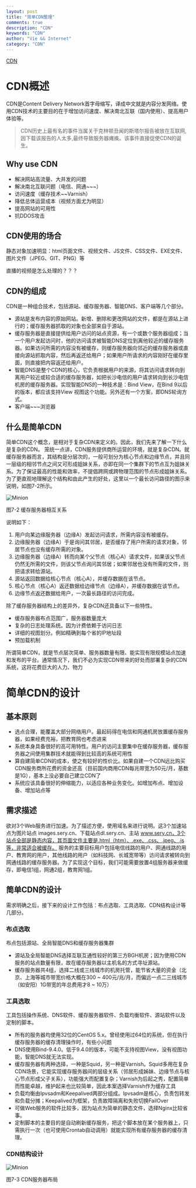 ```yaml
---
layout: post
title: "简单CDN整理"
comments: true
description: "CDN"
keywords: "CDN"
author: "Vie && Internet"
category: "CDN"
---
```


[CDN](/CDN)

# CDN概述

CDN是Content Delivery Network首字母缩写，译成中文就是内容分发网络。使用CDN技术的主要目的在于增加访问速度、解决南北互联（国内使用）、提高用户体验等。

> CDN历史上最有名的事件当属关于克林顿丑闻的斯塔尔报告被放在互联网,因下载该报告的人太多,最终导致服务器瘫痪。该事件直接促使CDN的诞生。

## Why use CDN

* 解决网站高流量、大并发的问题
* 解决南北互联问题（电信、网通~~~）
* 访问速度（缓存技术~~Varnish）
* 降低总体运营成本（视频方面尤为明显）
* 提高网站的可用性
* 抗DDOS攻击

## CDN使用的场合

静态对象加速明显：html页面文件、视频文件、JS文件、CSS文件、EXE文件、图片文件（JPEG、GIT、PNG）等

直播的视频是怎么处理的？？？

## CDN的组成

CDN是一种组合技术，包括源站、缓存服务器、智能DNS、客户端等几个部分。

* 源站是发布内容的原始网站。新增、删除和更改网站的文件，都是在源站上进行的；缓存服务器抓取的对象也全部来自于源站。
* 缓存服务器是直接提供给用户访问的站点资源，有一个或数个服务器组成；当一个用户发起访问时，他的访问请求被智能DNS定位到离他较近的缓存服务器。如果访问所需的内容没有被缓存，则缓存服务器向邻近的缓存服务器或直接向源站抓取内容，然后再返还给用户；如果用户所请求的内容刚好在缓存里面，则直接把内容返还给用户。
* 智能DNS是整个CDN的核心，它负责根据用户的来源，将其访问请求转向到离用户较近或较合适的缓存服务器，如把长沙电信的用户请求转向到长沙电信机房的缓存服务器。实现智能DNS的一种技术是：Bind View，在Bind 9以后的版本，都应该支持View 视图这个功能。另外还有一个方案，即DNS轮询方式。
* 客户端~~~浏览器

## 什么是简单CDN

简单CDN这个概念，是相对于复杂CDN来定义的。因此，我们先来了解一下什么是复杂的CDN。
笼统一点讲，CDN服务提供商所运营的环境，就是复杂CDN。就缓存服务器而言，其结构是分层次的，一般可划分为核心节点和边缘节点，并且同一层级的相邻节点之间又可形成姐妹关系，亦即在同一个集群下的节点互为姐妹关系。为了保证最高的性能和效率，不提倡跨网或跨物理范围的节点形成姐妹关系。为了更直观地理解这个结构和由此产生的好处，这里以一个最长访问路径的图示来说明，如图7-2所示。

![Minion](images/CDN-7-2.png)

图7-2  缓存服务器相互关系

说明如下：
1. 用户向某边缘服务器（边缘A）发起访问请求，所需内容没有被缓存。
2. 边缘服务器（边缘A）于是询问其邻居，是否缓存了用户所需的请求对象，邻居节点也没有缓存所需的对象。
3. 边缘服务器（边缘A）转而向某个父节点（核心A）请求文件，如果该父节点仍然无所需的文件，则该父节点询问其邻居；如果邻居也没有所需的文件，则把请求转给源站。
4. 源站返回数据给核心节点（核心A），并缓存数据在该节点。
5. 核心节点（核心A）返还数据给边缘节点（边缘A），并缓存数据在该节点。
6. 边缘节点返还数据给用户，一次最长路径的访问完成。

除了缓存服务器结构上的差异外，复杂CDN还具备以下一些特性。
* 缓存服务器布点范围广，服务器数量庞大
* 复杂的日志处理系统。因为计费依赖于访问日志
* 详细的视图划分。例如精确到每个省的IP地址段
* 预加载机制

所谓简单CDN，就是节点层次简单、服务器数量有限、能实现有限规模站点加速和发布的平台。通常情况下，我们不必为实现CDN带来的好处而部署复杂的CDN系统，这将花费巨大的人力、物力

# 简单CDN的设计

## 基本原则

* 选点合理，能覆盖大部分网络用户。最起码得在电信和网通机房放置缓存服务器，如果经费充裕，把教育网也考虑进来
* 系统本身具备很好的高可用特性。用户的访问主要集中在缓存服务器，缓存服务器之间使用集群技术就能得到比较高的系统可用性
* 算自建简单CDN的成本，使之有较好的性价比。如果自建一个CDN远比购买CDN服务商所花费的资金还高（目前国内商用CDN每兆带宽为50元/月，基数是1G），基本上没必要自己建立CDN了
* 系统应该具备很好的伸缩能力，以适应各种业务变化。如增加布点、增加设备、增加站点等

## 需求描述

欲对3个Web服务进行加速。为了描述方便，使用域名来进行说明。这3个加速站点为图片站点 images.sery.cn、下载站点dl.sery.cn、主站 www.sery.cn，3个站点全部是静态内容，其页面文件主要是.html（htm）、.exe、.css、.jpeg、.js等，非常适合被缓存。
服务的主要目标用户包括电信线路的用户、网通线路的用户、教育网的用户，其他线路的用户（如科技网、长城宽带等）访问请求被转向到网通线路的缓存服务器。为了实现这个目标，我们可能需要放置4组服务器来做缓存，即电信1组，网通2组，教育网1组。

## 简单CDN的设计

需求明确之后，接下来的设计工作包括：布点选取、工具选取、CDN结构设计等几部分。

### 布点选取

布点包括源站、全局智能DNS和缓存服务器集群
* 源站及全局智能DNS选择互联互通性较好的第三方BGH机房；因为使用CDN服务的站点数量有限，故在缓存服务器以主机名的方式寻址源站。
* 缓存服务器共4组，选择二线或三线城市的机房托管，能节省大量的资金（北京、上海等城市带宽价格大概在300 ~ 400元/兆/月，而偏远一点二三线城市（如安阳）1G带宽的年总费用才8 ~ 10万）

### 工具选取

工具包括操作系统、DNS软件、缓存服务器软件、负载均衡软件、源站软件以及定制的脚本。

* 所有的服务器均使用32位的CentOS 5.x。曾经使用过64位的系统，但在执行缓存服务器的缓存清理操作时，有些小问题
* DNS使用Bind-9.4.0。低于9.4.0的版本，可能不支持视图View，没有视图功能，智能DNS就无法实现。
* 缓存服务器有两种选择，一种是Squid，另一种是Varnish。Squid多用在复杂CDN场景，它能实现缓存服务器间的层级关系（邻居形成姊妹、边缘节点与核心节点形成父子关系），功能强大而配置复杂；Varnish为后起之秀，配置简单而性能卓越，维护起来也比较简单，因此本案选择Varnish作为缓存工具
* 负载均衡由Ipvsadm和Keepalived两部分组成。Ipvsadm是核心，负责包转发和负载分摊；Keepalived为框架，负责故障隔离和失败切换FailOver
* 可做Web服务的软件比较多，因为站点为简单的静态文件，选择Nginx比较省事。
* 定制脚本的主要目的是自动刷新缓存服务，把这个脚本放在某个服务器上，只需执行一次（也可使用Crontab自动调用）就能实现所有缓存服务器的缓存清理。

### CDN结构设计

![Minion](images/CDN-7-3.png)

图7-3  CDN服务器布局